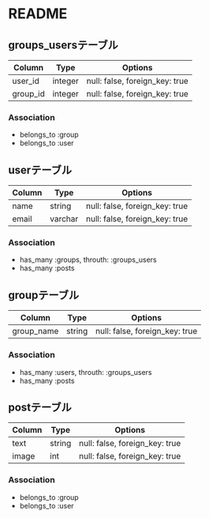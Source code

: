 # README

## groups_usersテーブル

|Column|Type|Options|
|------|----|-------|
|user_id|integer|null: false, foreign_key: true|
|group_id|integer|null: false, foreign_key: true|

### Association
- belongs_to :group
- belongs_to :user


## userテーブル

|Column|Type|Options|
|------|----|-------|
|name|string|null: false, foreign_key: true|
|email|varchar|null: false, foreign_key: true|

### Association
- has_many :groups, throuth: :groups_users
- has_many :posts

## groupテーブル

|Column|Type|Options|
|------|----|-------|
|group_name|string|null: false, foreign_key: true|

### Association
- has_many :users, throuth: :groups_users
- has_many :posts

## postテーブル

|Column|Type|Options|
|------|----|-------|
|text|string|null: false, foreign_key: true|
|image|int|null: false, foreign_key: true|

### Association
- belongs_to :group
- belongs_to :user

